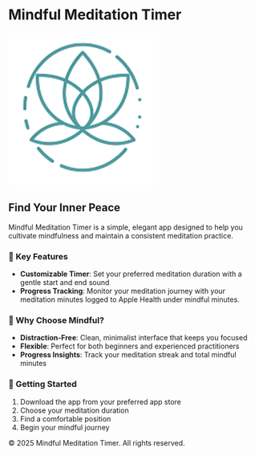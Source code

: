 # Mindful Meditation Timer

![Mindful Meditation Timer](assets/meditation.png)

## Find Your Inner Peace

Mindful Meditation Timer is a simple, elegant app designed to help you cultivate mindfulness and maintain a consistent meditation practice.

### 🌟 Key Features

- **Customizable Timer**: Set your preferred meditation duration with a gentle start and end sound
- **Progress Tracking**: Monitor your meditation journey with your meditation minutes logged to Apple Health under mindful minutes.

### 💫 Why Choose Mindful?

- **Distraction-Free**: Clean, minimalist interface that keeps you focused
- **Flexible**: Perfect for both beginners and experienced practitioners
- **Progress Insights**: Track your meditation streak and total mindful minutes

### 🎯 Getting Started

1. Download the app from your preferred app store
2. Choose your meditation duration
3. Find a comfortable position
4. Begin your mindful journey


© 2025 Mindful Meditation Timer. All rights reserved.